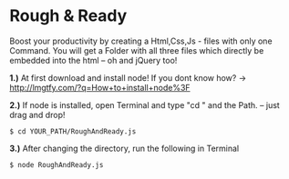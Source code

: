 # Rough & Ready

Boost your productivity by creating a Html,Css,Js - files with only one Command.
You will get a Folder with all three files which directly be embedded into the html – oh and jQuery too!

**1.)** At first download and install node! If you dont know how? -> http://lmgtfy.com/?q=How+to+install+node%3F 

**2.)** If node is installed, open Terminal and type "cd " and the Path. – just drag and drop! 
```
$ cd YOUR_PATH/RoughAndReady.js
```

**3.)** After changing the directory, run the following in Terminal
```
$ node RoughAndReady.js
```

